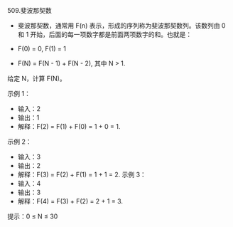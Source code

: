 509.斐波那契数
- 斐波那契数，通常用 F(n) 表示，形成的序列称为斐波那契数列。该数列由 0 和 1 开始，后面的每一项数字都是前面两项数字的和。也就是：

- F(0) = 0,   F(1) = 1
- F(N) = F(N - 1) + F(N - 2), 其中 N > 1.

给定 N，计算 F(N)。

示例 1：
- 输入：2
- 输出：1
- 解释：F(2) = F(1) + F(0) = 1 + 0 = 1.

示例 2：
- 输入：3
- 输出：2
- 解释：F(3) = F(2) + F(1) = 1 + 1 = 2.
示例 3：
- 输入：4
- 输出：3
- 解释：F(4) = F(3) + F(2) = 2 + 1 = 3.

提示：0 ≤ N ≤ 30